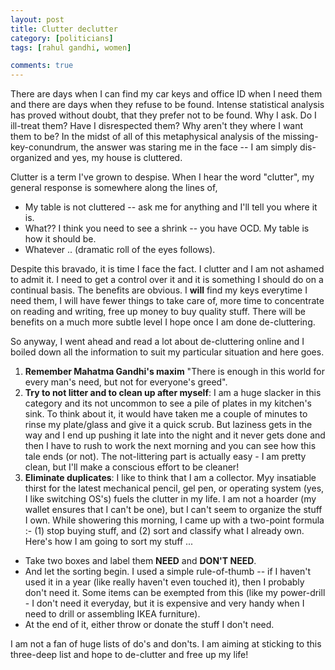 ```yaml
---
layout: post
title: Clutter declutter
category: [politicians]
tags: [rahul gandhi, women]

comments: true
---
```

There are days when I can find my car keys and office ID when I need them and there are days when they refuse to be found. Intense statistical analysis has proved without doubt, that they prefer not to be found. Why I ask. Do I ill-treat them? Have I disrespected them? Why aren't they where I want them to be? In the midst of all of this metaphysical analysis of the missing-key-conundrum, the answer was staring me in the face -- I am simply dis-organized and yes, my house is cluttered. 
<!--more-->
Clutter is a term I've grown to despise. When I hear the word "clutter", my general response is somewhere along the lines of,

+ My table is not cluttered -- ask me for anything and I'll tell you where it is. 
+ What?? I think you need to see a shrink -- you have OCD. My table is how it should be. 
+ Whatever .. (dramatic roll of the eyes follows).

Despite this bravado, it is time I face the fact. I clutter and I am not ashamed to admit it. I need to get a control over it and it is something I should do on a continual basis. The benefits are obvious. I **will** find my keys everytime I need them, I will have fewer things to take care of, more time to concentrate on reading and writing, free up money to buy quality stuff. There will be benefits on a much more subtle level I hope once I am done de-cluttering. 

So anyway, I went ahead and read a lot about de-cluttering online and I boiled down all the information to suit my particular situation and here goes. 

1. **Remember Mahatma Gandhi's maxim** "There is enough in this world for every man's need, but not for everyone's greed".
2. **Try to not litter and to clean up after myself**: I am a huge slacker in this category and its not uncommon to see a pile of plates in my kitchen's sink. To think about it, it would have taken me a couple of minutes to rinse my plate/glass and give it a quick scrub. But laziness gets in the way and I end up pushing it late into the night and it never gets done and then I have to rush to work the next morning and you can see how this tale ends (or not). The not-littering part is actually easy - I am pretty clean, but I'll make a conscious effort to be cleaner!
3. **Eliminate duplicates**:  I like to think that I am a collector. Myy insatiable thirst for the latest mechanical pencil, gel pen, or operating system (yes, I like switching OS's) fuels the clutter in my life. I am not a hoarder (my wallet ensures that I can't be one), but I can't seem to organize the stuff I own. While showering this morning, I came up with a two-point formula :- (1) stop buying stuff, and (2) sort and classify what I already own. Here's how I am going to sort my stuff ...
  + Take two boxes and label them **NEED** and **DON'T NEED**.
  + And let the sorting begin. I used a simple rule-of-thumb -- if I haven't used it in a year (like really haven't even touched it), then I probably don't need it. Some items can be exempted from this (like my power-drill - I don't need it everyday, but it is expensive and very handy when I need to drill or assembling IKEA furniture). 
  + At the end of it, either throw or donate the stuff I don't need.

 
I am not a fan of huge lists of do's and don'ts. I am aiming at sticking to this three-deep list and hope to de-clutter and free up my life! 
  


